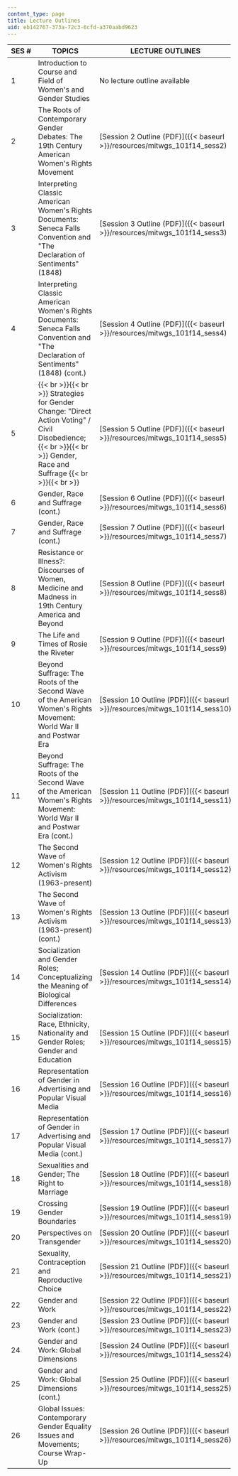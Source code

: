 ```yaml
---
content_type: page
title: Lecture Outlines
uid: eb142767-373a-72c3-6cfd-a370aabd9623
---
```


| SES # | TOPICS | LECTURE OUTLINES |
| --- | --- | --- |
| 1 | Introduction to Course and Field of Women's and Gender Studies | No lecture outline available |
| 2 | The Roots of Contemporary Gender Debates: The 19th Century American Women's Rights Movement | [Session 2 Outline (PDF)]({{< baseurl >}}/resources/mitwgs_101f14_sess2) |
| 3 | Interpreting Classic American Women's Rights Documents: Seneca Falls Convention and "The Declaration of Sentiments" (1848) | [Session 3 Outline (PDF)]({{< baseurl >}}/resources/mitwgs_101f14_sess3) |
| 4 | Interpreting Classic American Women's Rights Documents: Seneca Falls Convention and "The Declaration of Sentiments" (1848) (cont.) | [Session 4 Outline (PDF)]({{< baseurl >}}/resources/mitwgs_101f14_sess4) |
| 5 |  {{< br >}}{{< br >}} Strategies for Gender Change: "Direct Action Voting" / Civil Disobedience; {{< br >}}{{< br >}} Gender, Race and Suffrage {{< br >}}{{< br >}}  | [Session 5 Outline (PDF)]({{< baseurl >}}/resources/mitwgs_101f14_sess5) |
| 6 | Gender, Race and Suffrage (cont.) | [Session 6 Outline (PDF)]({{< baseurl >}}/resources/mitwgs_101f14_sess6) |
| 7 | Gender, Race and Suffrage (cont.) | [Session 7 Outline (PDF)]({{< baseurl >}}/resources/mitwgs_101f14_sess7) |
| 8 | Resistance or Illness?: Discourses of Women, Medicine and Madness in 19th Century America and Beyond | [Session 8 Outline (PDF)]({{< baseurl >}}/resources/mitwgs_101f14_sess8) |
| 9 | The Life and Times of Rosie the Riveter | [Session 9 Outline (PDF)]({{< baseurl >}}/resources/mitwgs_101f14_sess9) |
| 10 | Beyond Suffrage: The Roots of the Second Wave of the American Women's Rights Movement: World War II and Postwar Era | [Session 10 Outline (PDF)]({{< baseurl >}}/resources/mitwgs_101f14_sess10) |
| 11 | Beyond Suffrage: The Roots of the Second Wave of the American Women's Rights Movement: World War II and Postwar Era (cont.) | [Session 11 Outline (PDF)]({{< baseurl >}}/resources/mitwgs_101f14_sess11) |
| 12 | The Second Wave of Women's Rights Activism (1963-present) | [Session 12 Outline (PDF)]({{< baseurl >}}/resources/mitwgs_101f14_sess12) |
| 13 | The Second Wave of Women's Rights Activism (1963-present) (cont.) | [Session 13 Outline (PDF)]({{< baseurl >}}/resources/mitwgs_101f14_sess13) |
| 14 | Socialization and Gender Roles; Conceptualizing the Meaning of Biological Differences | [Session 14 Outline (PDF)]({{< baseurl >}}/resources/mitwgs_101f14_sess14) |
| 15 | Socialization: Race, Ethnicity, Nationality and Gender Roles; Gender and Education | [Session 15 Outline (PDF)]({{< baseurl >}}/resources/mitwgs_101f14_sess15) |
| 16 | Representation of Gender in Advertising and Popular Visual Media | [Session 16 Outline (PDF)]({{< baseurl >}}/resources/mitwgs_101f14_sess16) |
| 17 | Representation of Gender in Advertising and Popular Visual Media (cont.) | [Session 17 Outline (PDF)]({{< baseurl >}}/resources/mitwgs_101f14_sess17) |
| 18 | Sexualities and Gender; The Right to Marriage | [Session 18 Outline (PDF)]({{< baseurl >}}/resources/mitwgs_101f14_sess18) |
| 19 | Crossing Gender Boundaries | [Session 19 Outline (PDF)]({{< baseurl >}}/resources/mitwgs_101f14_sess19) |
| 20 | Perspectives on Transgender | [Session 20 Outline (PDF)]({{< baseurl >}}/resources/mitwgs_101f14_sess20) |
| 21 | Sexuality, Contraception and Reproductive Choice | [Session 21 Outline (PDF)]({{< baseurl >}}/resources/mitwgs_101f14_sess21) |
| 22 | Gender and Work | [Session 22 Outline (PDF)]({{< baseurl >}}/resources/mitwgs_101f14_sess22) |
| 23 | Gender and Work (cont.) | [Session 23 Outline (PDF)]({{< baseurl >}}/resources/mitwgs_101f14_sess23) |
| 24 | Gender and Work: Global Dimensions | [Session 24 Outline (PDF)]({{< baseurl >}}/resources/mitwgs_101f14_sess24) |
| 25 | Gender and Work: Global Dimensions (cont.) | [Session 25 Outline (PDF)]({{< baseurl >}}/resources/mitwgs_101f14_sess25) |
| 26 | Global Issues: Contemporary Gender Equality Issues and Movements; Course Wrap-Up | [Session 26 Outline (PDF)]({{< baseurl >}}/resources/mitwgs_101f14_sess26)